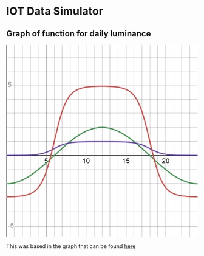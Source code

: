 # IOT Data Simulator

## Graph of function for daily luminance
[![Daily Luminance Simulator Graph](images/desmos-graph.png)](https://www.desmos.com/calculator/ulwatlebxu)

This was based in the graph that can be found [here](https://www.researchgate.net/figure/The-light-intensity-changes-during-the-course-of-a-day-from-about-100-lux-at-sun-rise_fig24_308906640)